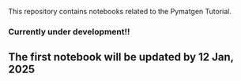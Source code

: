 This repository contains notebooks related to the Pymatgen Tutorial. 

### Currently under development!! ###

## The first notebook will be updated by 12 Jan, 2025
